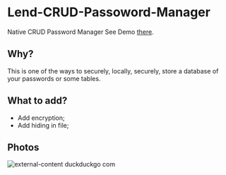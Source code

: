 # Lend-CRUD-Passoword-Manager

Native CRUD Password Manager
See Demo [there](https://vivy-eye.github.io/Lend-CRUD-Passoword-Manager/).

## Why?

This is one of the ways to securely, locally, securely, store a database of your passwords or some tables.

## What to add?

- Add encryption;
- Add hiding in file;

## Photos

![external-content duckduckgo com](https://user-images.githubusercontent.com/70973663/128601623-d1cc5fc2-827a-4647-b6e1-de4a53be9926.png)
